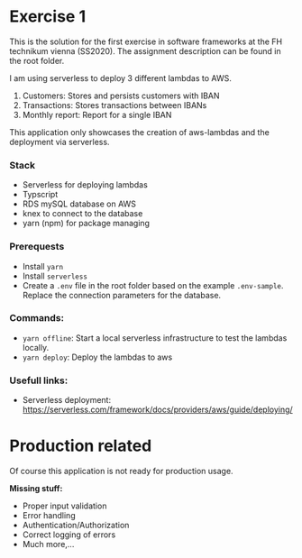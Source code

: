 # Exercise 1
This is the solution for the first exercise in software frameworks at the FH technikum vienna (SS2020).
The assignment description can be found in the root folder.

I am using serverless to deploy 3 different lambdas to AWS.

1. Customers: Stores and persists customers with IBAN
2. Transactions: Stores transactions between IBANs
3. Monthly report: Report for a single IBAN

This application only showcases the creation of aws-lambdas and the deployment via serverless.

### Stack
 - Serverless for deploying lambdas
 - Typscript
 - RDS mySQL database on AWS
 - knex to connect to the database
 - yarn (npm) for package managing

### Prerequests
 - Install `yarn`
 - Install `serverless`
 - Create a `.env` file in the root folder based on the example `.env-sample`. Replace the connection parameters for the database.

### Commands:
 - `yarn offline`: Start a local serverless infrastructure to test the lambdas locally.
 - `yarn deploy`: Deploy the lambdas to aws

### Usefull links:
 - Serverless deployment: https://serverless.com/framework/docs/providers/aws/guide/deploying/

# Production related
Of course this application is not ready for production usage.

**Missing stuff:**
 - Proper input validation
 - Error handling
 - Authentication/Authorization
 - Correct logging of errors
 - Much more,...